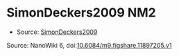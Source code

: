 <a name="material" />

# SimonDeckers2009 NM2
<script type="application/ld+json">
  {
    "@context": "https://schema.org/",
    "@type": "ChemicalSubstance",
    "@id": "https://egonw.github.io/nanowiki/nanowiki171.html#material",
    "http://purl.org/dc/terms/conformsTo":
      {
        "@type": "CreativeWork",
        "@id": "https://bioschemas.org/profiles/ChemicalSubstance/0.4-RELEASE/"
      },
    "identfier": "171",
    "name": "SimonDeckers2009 NM2",
    "url": "https://egonw.github.io/nanowiki/nanowiki171.html#material",
    "sameAs": "http://127.0.0.1/mediawiki/index.php/Special:URIResolver/SimonDeckers2009_NM2"
  }
</script>


* Source: [SimonDeckers2009](SimonDeckers2009.md)


Source: NanoWiki 6, doi:[10.6084/m9.figshare.11897205.v1](https://doi.org/10.6084/m9.figshare.11897205.v1)
